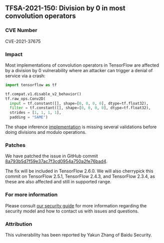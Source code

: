 ## TFSA-2021-150: Division by 0 in most convolution operators

### CVE Number
CVE-2021-37675

### Impact
Most implementations of convolution operators in TensorFlow are affected by a
division by 0 vulnerability where an attacker can trigger a denial of service
via a crash:

```python
import tensorflow as tf

tf.compat.v1.disable_v2_behavior()
tf.raw_ops.Conv2D(
  input = tf.constant([], shape=[0, 0, 0, 0], dtype=tf.float32),
  filter = tf.constant([], shape=[0, 0, 0, 0], dtype=tf.float32),
  strides = [1, 1, 1, 1],
  padding = "SAME")
```

The shape inference
[implementation](https://github.com/tensorflow/tensorflow/blob/460e000de3a83278fb00b61a16d161b1964f15f4/tensorflow/core/framework/common_shape_fns.cc#L577)
is missing several validations before doing divisions and modulo operations.

### Patches
We have patched the issue in GitHub commit
[8a793b5d7f59e37ac7f3cd0954a750a2fe76bad4](https://github.com/tensorflow/tensorflow/commit/8a793b5d7f59e37ac7f3cd0954a750a2fe76bad4).

The fix will be included in TensorFlow 2.6.0. We will also cherrypick this
commit on TensorFlow 2.5.1, TensorFlow 2.4.3, and TensorFlow 2.3.4, as these are
also affected and still in supported range.

### For more information
Please consult [our security
guide](https://github.com/tensorflow/tensorflow/blob/master/SECURITY.md) for
more information regarding the security model and how to contact us with issues
and questions.

### Attribution
This vulnerability has been reported by Yakun Zhang of Baidu Security.

